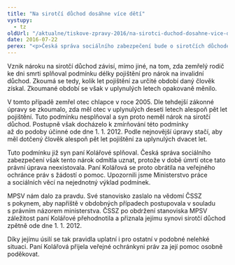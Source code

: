 ```yaml
---
title: "Na sirotčí důchod dosáhne více dětí"
vystupy:
  - tz
oldUrl: "/aktualne/tiskove-zpravy-2016/na-sirotci-duchod-dosahne-vice-deti"
date: 2016-07-22
perex: "<p>Česká správa sociálního zabezpečení bude o sirotčích důchodech rozhodovat mírnějším způsobem, než tomu bylo doposud. Více osiřelých dětí se tak dočká finanční podpory. Stávající zákonná úprava se vztahuje i na ty, kterým zemřel rodič ještě před tím, než nabyla účinnosti.  Za touto změnou stojí odhodlání paní Kolářové, která se odmítla smířit s pro ni nepříznivým rozhodnutím České správy sociálního zabezpečení (ČSSZ). Ministerstvo práce a sociálních věcí vydalo na podkladě případu jejího syna stanovisko, kterým se nyní musí řídit ČSSZ. Jsme rádi, že jsme v tomto úsilí mohli paní Kolářové pomoci. </p>"
---
```


<!-- imported from the old website -->

<p>Vznik nároku na sirotčí důchod závisí, mimo jiné, na tom, zda zemřelý rodič ke dni smrti splňoval podmínku délky pojištění pro nárok na invalidní důchod. Zkoumá se tedy, kolik let pojištění za určité období daný člověk získal. Zkoumané období se však v uplynulých letech opakovaně měnilo. </p> <p>V tomto případě zemřel otec chlapce v roce 2005. Dle tehdejší zákonné úpravy se zkoumalo, zda měl otec v uplynulých deseti letech alespoň pět let pojištění. Tuto podmínku nesplňoval a syn proto neměl nárok na sirotčí důchod. Postupně však docházelo k zmírňování této podmínky až do podoby účinné ode dne 1. 1. 2012. Podle nejnovější úpravy stačí, aby měl dotčený člověk alespoň pět let pojištění za uplynulých dvacet let. </p> <p>Tuto podmínku již syn paní Kolářové splňoval. Česká správa sociálního zabezpečení však tento nárok odmítla uznat, protože v době úmrtí otce tato právní úprava neexistovala. Paní Kolářová se proto obrátila na veřejného ochránce práv s žádostí o pomoc. Upozornili jsme Ministerstvo práce a sociálních věcí na nejednotný výklad podmínek. </p> <p>MPSV nám dalo za pravdu. Své stanovisko zaslalo na vědomí ČSSZ s pokynem, aby napříště v obdobných případech postupovala v souladu s právním názorem ministerstva. ČSSZ po obdržení stanoviska MPSV záležitost paní Kolářové přehodnotila a přiznala jejímu synovi sirotčí důchod zpětně ode dne 1. 1. 2012.</p> <p>Díky jejímu úsilí se tak pravidla uplatní i pro ostatní v podobné nelehké situaci. Paní Kolářová přijela veřejné ochránkyni práv za její pomoc osobně poděkovat. </p>
